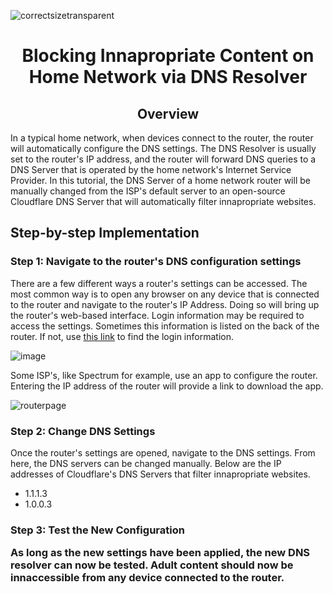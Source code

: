 <p align="center">

![correctsizetransparent](https://github.com/user-attachments/assets/04e6d603-c329-4c36-8bdd-7b43a569ddd6)
</p>

<h1 align="center">Blocking Innapropriate Content on Home Network via DNS Resolver</h1>

<h2 align="center">Overview</h2>

<p>
In a typical home network, when devices connect to the router, the router will automatically configure the DNS settings. The DNS Resolver is usually set to the router's IP address, and the router will forward DNS queries to a DNS Server that is operated by the home network's Internet Service Provider. In this tutorial, the DNS Server of a home network router will be manually changed from the ISP's default server to an open-source Cloudflare DNS Server that will automatically filter innapropriate websites.
</p>

<h2>Step-by-step Implementation</h2>

<h3>Step 1: Navigate to the router's DNS configuration settings</h3>

There are a few different ways a router's settings can be accessed. The most common way is to open any browser on any device that is connected to the router and navigate to the router's IP Address. Doing so will bring up the router's web-based interface. Login information may be required to access the settings. Sometimes this information is listed on the back of the router. If not, use [this link](https://www.routerpasswords.com/) to find the login information.

<p align="center">

  ![image](https://github.com/user-attachments/assets/0bf61f2a-99a1-4d8f-b945-3049c2ee86a8)
</p>

<p>
  Some ISP's, like Spectrum for example, use an app to configure the router. Entering the IP address of the router will provide a link to download the app. 
</p>

<p align="center">
  
![routerpage](https://github.com/user-attachments/assets/165d9c76-67eb-4952-92b0-91d7ada1c806)
</p>

<h3>Step 2: Change DNS Settings</h3>

<p>Once the router's settings are opened, navigate to the DNS settings. From here, the DNS servers can be changed manually. Below are the IP addresses of Cloudflare's DNS Servers that filter innapropriate websites.</p>

- 1.1.1.3
- 1.0.0.3

<h3>Step 3: Test the New Configuration<h/3>

<p>
  As long as the new settings have been applied, the new DNS resolver can now be tested. Adult content should now be innaccessible from any device connected to the router.
</p>

